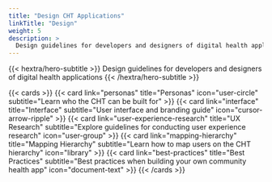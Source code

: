 ```yaml
---
title: "Design CHT Applications"
linkTitle: "Design"
weight: 5
description: >
  Design guidelines for developers and designers of digital health applications
---
```



{{< hextra/hero-subtitle >}}
  Design guidelines for developers and designers of digital health applications
{{< /hextra/hero-subtitle >}}

{{< cards >}}
  {{< card link="personas" title="Personas" icon="user-circle" subtitle="Learn who the CHT can be built for" >}}
  {{< card link="interface" title="Interface" subtitle="User interface and branding guide" icon="cursor-arrow-ripple" >}}
  {{< card link="user-experience-research" title="UX Research" subtitle="Explore guidelines for conducting user experience research" icon="user-group" >}}
  {{< card link="mapping-hierarchy" title="Mapping Hierarchy" subtitle="Learn how to map users on the CHT hierarchy" icon="library" >}}
  {{< card link="best-practices" title="Best Practices" subtitle="Best practices when building your own community health app" icon="document-text" >}}
{{< /cards >}}